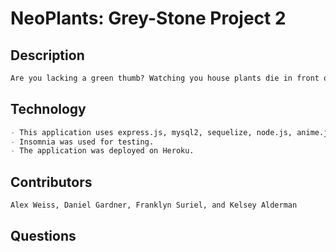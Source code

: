 # NeoPlants: Grey-Stone Project 2

## Description

```md
Are you lacking a green thumb? Watching you house plants die in front of your eyes? We have the solution for you. Welcome to NeoPlants! The game where you grow your loveable plant on a screen. No messy dirt, water, or fertilizer involved. All you need to do is interact with your plant daily. Feed it, give it water, and play music. Each activity will give your plant life! But, beware, if you don't visit your plant regularly you will neglect it to death. 

```

## Technology

```md
- This application uses express.js, mysql2, sequelize, node.js, anime.js, and, dotenv.
- Insomnia was used for testing.
- The application was deployed on Heroku.
```

## Contributors

```md
Alex Weiss, Daniel Gardner, Franklyn Suriel, and Kelsey Alderman
```

## Questions

```md
```